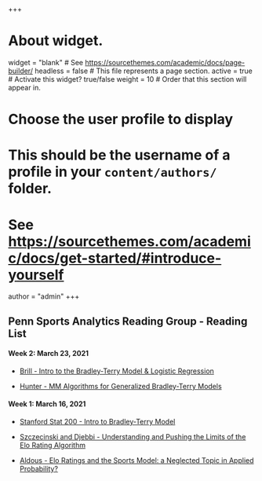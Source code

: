 +++
# About widget.
widget = "blank"  # See https://sourcethemes.com/academic/docs/page-builder/
headless = false  # This file represents a page section.
active = true  # Activate this widget? true/false
weight = 10  # Order that this section will appear in.

# Choose the user profile to display
# This should be the username of a profile in your `content/authors/` folder.
# See https://sourcethemes.com/academic/docs/get-started/#introduce-yourself
author = "admin"
+++

## Penn Sports Analytics Reading Group - Reading List

#### **Week 2: March 23, 2021**

* [Brill - Intro to the Bradley-Terry Model & Logistic Regression](/pdf/sports_analytics_2021s/2_Bradley_Terry/Brill.pdf)

* [Hunter - MM Algorithms for Generalized Bradley-Terry Models](/pdf/sports_analytics_2021s/2_Bradley_Terry/Hunter.pdf)

#### **Week 1: March 16, 2021**

* [Stanford Stat 200 - Intro to Bradley-Terry Model](/pdf/sports_analytics_2021s/1_Bradley_Terry/elo_sd.pdf)

* [Szczecinski and Djebbi - Understanding and Pushing the Limits of the Elo
Rating Algorithm](/pdf/sports_analytics_2021s/1_Bradley_Terry/btm.pdf)

* [Aldous - Elo Ratings and the Sports Model: a Neglected Topic in Applied Probability?](/pdf/sports_analytics_2021s/1_Bradley_Terry/Aldous.pdf)




